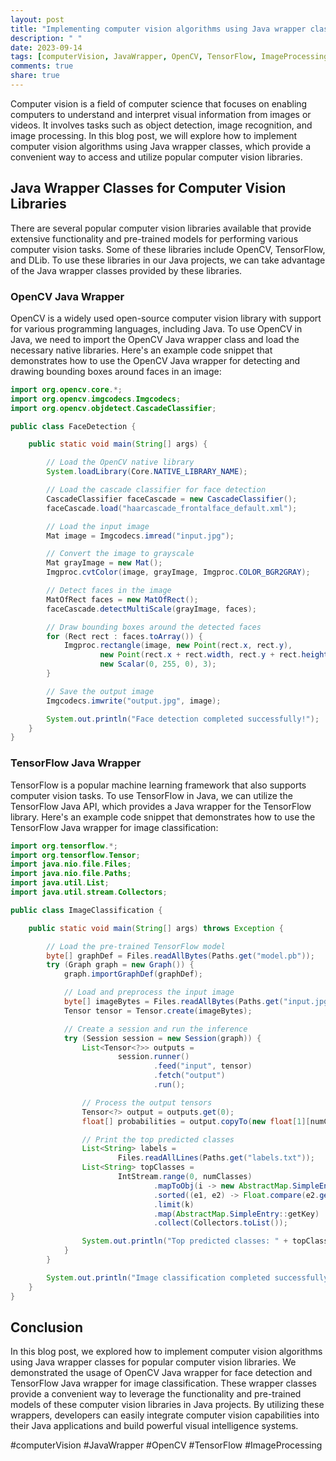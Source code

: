 ```yaml
---
layout: post
title: "Implementing computer vision algorithms using Java wrapper classes"
description: " "
date: 2023-09-14
tags: [computerVision, JavaWrapper, OpenCV, TensorFlow, ImageProcessing]
comments: true
share: true
---
```


Computer vision is a field of computer science that focuses on enabling computers to understand and interpret visual information from images or videos. It involves tasks such as object detection, image recognition, and image processing. In this blog post, we will explore how to implement computer vision algorithms using Java wrapper classes, which provide a convenient way to access and utilize popular computer vision libraries.

## Java Wrapper Classes for Computer Vision Libraries

There are several popular computer vision libraries available that provide extensive functionality and pre-trained models for performing various computer vision tasks. Some of these libraries include OpenCV, TensorFlow, and DLib. To use these libraries in our Java projects, we can take advantage of the Java wrapper classes provided by these libraries.

### OpenCV Java Wrapper

OpenCV is a widely used open-source computer vision library with support for various programming languages, including Java. To use OpenCV in Java, we need to import the OpenCV Java wrapper class and load the necessary native libraries. Here's an example code snippet that demonstrates how to use the OpenCV Java wrapper for detecting and drawing bounding boxes around faces in an image:

```java
import org.opencv.core.*;
import org.opencv.imgcodecs.Imgcodecs;
import org.opencv.objdetect.CascadeClassifier;

public class FaceDetection {

    public static void main(String[] args) {

        // Load the OpenCV native library
        System.loadLibrary(Core.NATIVE_LIBRARY_NAME);

        // Load the cascade classifier for face detection
        CascadeClassifier faceCascade = new CascadeClassifier();
        faceCascade.load("haarcascade_frontalface_default.xml");

        // Load the input image
        Mat image = Imgcodecs.imread("input.jpg");

        // Convert the image to grayscale
        Mat grayImage = new Mat();
        Imgproc.cvtColor(image, grayImage, Imgproc.COLOR_BGR2GRAY);

        // Detect faces in the image
        MatOfRect faces = new MatOfRect();
        faceCascade.detectMultiScale(grayImage, faces);

        // Draw bounding boxes around the detected faces
        for (Rect rect : faces.toArray()) {
            Imgproc.rectangle(image, new Point(rect.x, rect.y),
                    new Point(rect.x + rect.width, rect.y + rect.height),
                    new Scalar(0, 255, 0), 3);
        }

        // Save the output image
        Imgcodecs.imwrite("output.jpg", image);

        System.out.println("Face detection completed successfully!");
    }
}
```

### TensorFlow Java Wrapper

TensorFlow is a popular machine learning framework that also supports computer vision tasks. To use TensorFlow in Java, we can utilize the TensorFlow Java API, which provides a Java wrapper for the TensorFlow library. Here's an example code snippet that demonstrates how to use the TensorFlow Java wrapper for image classification:

```java
import org.tensorflow.*;
import org.tensorflow.Tensor;
import java.nio.file.Files;
import java.nio.file.Paths;
import java.util.List;
import java.util.stream.Collectors;

public class ImageClassification {

    public static void main(String[] args) throws Exception {

        // Load the pre-trained TensorFlow model
        byte[] graphDef = Files.readAllBytes(Paths.get("model.pb"));
        try (Graph graph = new Graph()) {
            graph.importGraphDef(graphDef);

            // Load and preprocess the input image
            byte[] imageBytes = Files.readAllBytes(Paths.get("input.jpg"));
            Tensor tensor = Tensor.create(imageBytes);

            // Create a session and run the inference
            try (Session session = new Session(graph)) {
                List<Tensor<?>> outputs =
                        session.runner()
                                .feed("input", tensor)
                                .fetch("output")
                                .run();

                // Process the output tensors
                Tensor<?> output = outputs.get(0);
                float[] probabilities = output.copyTo(new float[1][numClasses])[0];

                // Print the top predicted classes
                List<String> labels =
                        Files.readAllLines(Paths.get("labels.txt"));
                List<String> topClasses =
                        IntStream.range(0, numClasses)
                                .mapToObj(i -> new AbstractMap.SimpleEntry<>(labels.get(i), probabilities[i]))
                                .sorted((e1, e2) -> Float.compare(e2.getValue(), e1.getValue()))
                                .limit(k)
                                .map(AbstractMap.SimpleEntry::getKey)
                                .collect(Collectors.toList());

                System.out.println("Top predicted classes: " + topClasses);
            }
        }

        System.out.println("Image classification completed successfully!");
    }
}
```

## Conclusion

In this blog post, we explored how to implement computer vision algorithms using Java wrapper classes for popular computer vision libraries. We demonstrated the usage of OpenCV Java wrapper for face detection and TensorFlow Java wrapper for image classification. These wrapper classes provide a convenient way to leverage the functionality and pre-trained models of these computer vision libraries in Java projects. By utilizing these wrappers, developers can easily integrate computer vision capabilities into their Java applications and build powerful visual intelligence systems.  

#computerVision #JavaWrapper #OpenCV #TensorFlow #ImageProcessing
